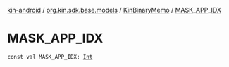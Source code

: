 [kin-android](../../index.md) / [org.kin.sdk.base.models](../index.md) / [KinBinaryMemo](index.md) / [MASK_APP_IDX](./-m-a-s-k_-a-p-p_-i-d-x.md)

# MASK_APP_IDX

`const val MASK_APP_IDX: `[`Int`](https://kotlinlang.org/api/latest/jvm/stdlib/kotlin/-int/index.html)
